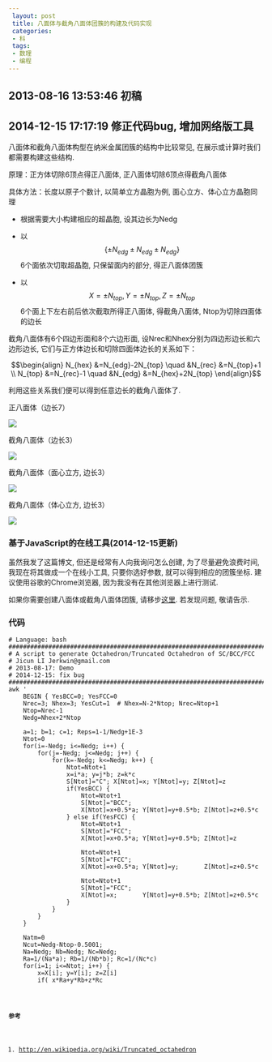 ```yaml
---
 layout: post
 title: 八面体与截角八面体团簇的构建及代码实现
 categories: 
 - 科
 tags:
 - 数理
 - 编程
---
```


## 2013-08-16 13:53:46 初稿

## 2014-12-15 17:17:19 修正代码bug, 增加网络版工具

八面体和截角八面体构型在纳米金属团簇的结构中比较常见, 在展示或计算时我们都需要构建这些结构.

原理：正方体切除6顶点得正八面体, 正八面体切除6顶点得截角八面体

具体方法：长度以原子个数计, 以简单立方晶胞为例, 面心立方、体心立方晶胞同理

- 根据需要大小构建相应的超晶胞, 设其边长为Nedg

- 以 $$\{\pm N_{edg} \pm N_{edg} \pm N_{edg}\}$$ 6个面依次切取超晶胞, 只保留面内的部分, 得正八面体团簇

- 以 $$X=\pm N_{top}, Y=\pm N_{top}, Z=\pm N_{top}$$ 6个面上下左右前后依次截取所得正八面体, 得截角八面体, Ntop为切除四面体的边长

截角八面体有6个四边形面和8个六边形面, 设Nrec和Nhex分别为四边形边长和六边形边长, 它们与正方体边长和切除四面体边长的关系如下：

$$\begin{align}
N_{hex} &=N_{edg}-2N_{top} \quad &N_{rec} &=N_{top}+1 \\
N_{top} &=N_{rec}-1 \quad &N_{edg} &=N_{hex}+2N_{top}
\end{align}$$

利用这些关系我们便可以得到任意边长的截角八面体了.

正八面体（边长7）

![](/pic/2013-08-16-八面体与截角八面体团簇_Oct.png)

截角八面体（边长3）

![](/pic/2013-08-16-八面体与截角八面体团簇_OctTruncSC.png)

截角八面体（面心立方, 边长3）

![](/pic/2013-08-16-八面体与截角八面体团簇_OctTrunc_FCC.png)

截角八面体（体心立方, 边长3）

![](/pic/2013-08-16-八面体与截角八面体团簇_OctTrunc_BCC.png)

### 基于JavaScript的在线工具(2014-12-15更新)

虽然我发了这篇博文, 但还是经常有人向我询问怎么创建, 为了尽量避免浪费时间, 我现在将其做成一个在线小工具, 只要你选好参数,
就可以得到相应的团簇坐标. 建议使用谷歌的Chrome浏览器, 因为我没有在其他浏览器上进行测试.

如果你需要创建八面体或截角八面体团簇, 请移步[这里](http://jerkwin.github.io/2014/12/15/%E5%85%AB%E9%9D%A2%E4%BD%93%E4%B8%8E%E6%88%AA%E8%A7%92%E5%85%AB%E9%9D%A2%E4%BD%93%E5%9B%A2%E7%B0%87%E5%9C%A8%E7%BA%BF%E5%88%9B%E5%BB%BA%E5%B7%A5%E5%85%B7/). 若发现问题, 敬请告示.

### 代码

<pre class="line-numbers" data-start="0"><code class="language-bash"># Language: bash
################################################################################
# A script to generate Octahedron/Truncated Octahedron of SC/BCC/FCC
# Jicun LI Jerkwin@gmail.com
# 2013-08-17: Demo
# 2014-12-15: fix bug
################################################################################
awk '
	BEGIN { YesBCC=0; YesFCC=0
	Nrec=3; Nhex=3; YesCut=1  # Nhex=N-2*Ntop; Nrec=Ntop+1
	Ntop=Nrec-1
	Nedg=Nhex+2*Ntop

	a=1; b=1; c=1; Reps=1-1/Nedg+1E-3
	Ntot=0
	for(i=-Nedg; i<=Nedg; i++) {
		for(j=-Nedg; j<=Nedg; j++) {
			for(k=-Nedg; k<=Nedg; k++) {
				Ntot=Ntot+1
				x=i*a; y=j*b; z=k*c
				S[Ntot]="C"; X[Ntot]=x; Y[Ntot]=y; Z[Ntot]=z
				if(YesBCC) {
					Ntot=Ntot+1
					S[Ntot]="BCC";
					X[Ntot]=x+0.5*a; Y[Ntot]=y+0.5*b; Z[Ntot]=z+0.5*c
				} else if(YesFCC) {
					Ntot=Ntot+1
					S[Ntot]="FCC";
					X[Ntot]=x+0.5*a; Y[Ntot]=y+0.5*b; Z[Ntot]=z

					Ntot=Ntot+1
					S[Ntot]="FCC";
					X[Ntot]=x+0.5*a; Y[Ntot]=y;       Z[Ntot]=z+0.5*c

					Ntot=Ntot+1
					S[Ntot]="FCC";
					X[Ntot]=x;       Y[Ntot]=y+0.5*b; Z[Ntot]=z+0.5*c
				}
			}
		}
	}

	Natm=0
	Ncut=Nedg-Ntop-0.5001;
	Na=Nedg; Nb=Nedg; Nc=Nedg;
	Ra=1/(Na*a); Rb=1/(Nb*b); Rc=1/(Nc*c)
	for(i=1; i<=Ntot; i++) {
		x=X[i]; y=Y[i]; z=Z[i]
		if( x*Ra+y*Rb+z*Rc<Reps &&  x*Ra-y*Rb+z*Rc<Reps \
		&& -x*Ra+y*Rb+z*Rc<Reps && -x*Ra-y*Rb+z*Rc<Reps \
		&&  x*Ra+y*Rb-z*Rc<Reps &&  x*Ra-y*Rb-z*Rc<Reps \
		&& -x*Ra+y*Rb-z*Rc<Reps && -x*Ra-y*Rb-z*Rc<Reps ) {
			if(YesCut) {
				if(-Ncut*a<x && x<Ncut*a && -Ncut*b<y && y<Ncut*b && -Ncut*c<z && z<Ncut*c) {
					Natm=Natm+1; YesIn[i]=1
				}
			} else {
				Natm=Natm+1; YesIn[i]=1
			}
		}
	}

	print Natm
	print "BCC= " YesBCC, "FCC= " YesFCC, "Nhex= " Nhex, "Nrec= " Nrec
	for(i=1; i<=Ntot; i++) {
		if(YesIn[i]) printf "%5s %8.3f %8.3f %8.3f\n", S[i], X[i], Y[i], Z[i]
	}
} '
</code></pre>

**参考**

1. <http://en.wikipedia.org/wiki/Truncated_octahedron>
